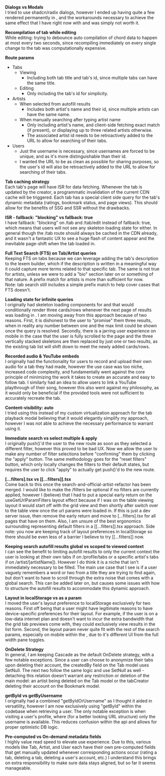 **Dialogs vs Modals**  
I tried to use shadcn/radix dialogs, however I ended up having quite a few rendered permanently in <Tab />, and the workarounds necessary to achieve the same effect that I have right now with <FocusTrap> and <AnimatePresence> was simply not worth it.

**Recompilation of tab while editing**  
While editing: trying to debounce auto compilation of chord data to happen at most every two seconds, since recompiling immediately on every single change to the tab was computationally expensive.

**Route params**

- Tabs
  - Viewing
    - Including both tab title and tab's id, since multiple tabs can have the same title.
  - Editing
    - Only including the tab's id for simplicity.
- Artists
  - When selected from autofill results
    - Includes both artist's name and their id, since multiple artists can have the same name.
  - When manually searching after typing artist name
    - Only including artist's name, and client-side fetching exact match (if present), or displaying up to three related artists otherwise.
    - The associated artist id needs to be retroactively added to the URL to allow for searching of their tabs.
- Users
  - Just the username is necessary, since usernames are forced to be unique, and as it's more distinguishable than their id.
  - I wanted the URL to be as clean as possible for sharing purposes, so the user's id will also be retroactively added to the URL to allow for searching of their tabs.

**Tab caching strategy**  
Each tab's page will have ISR for data fetching. Whenever the tab is updated by the creator, a programmatic invalidation of the current CDN cache will be triggered. Each tab has a special client side query for the tab's dynamic metadata (ratings, bookmark status, and page views). This should allow for the benefits of SSG and SSR without the drawbacks.

**ISR - fallback: "blocking" vs fallback: true**  
I have fallback: "blocking" on /tab and /tab/edit instead of fallback: true, which means that users will not see any skeleton loading state for either. In general though the /tab route should always be cached in the CDN already, and it wasn't a fantastic UX to see a huge flash of content appear and the inevitable page-shift when the tab loaded in.

**Full Text Search (FTS) on Tab/Artist queries**  
Keeping FTS on tabs because we can leverage adding the tab's description to the lexem builder, which if the description is written in a meaningful way it could capture more terms related to that specific tab. The same is not true for artists, unless we were to add a "bio" section later on or something of that nature. A prefix match for artists is more than sufficient for now.  
Note: tab search still includes a simple prefix match to help cover cases that FTS doesn't.

**Loading state for infinite queries**  
I originally had skeleton loading components for <GridTabCard /> and <TableTabRow /> that would conditionally render three cards/rows whenever the next page of results was loading in <SearchResults />. I am moving away from this approach because of two reasons. First, it is dishonest to the user to "promise" them three results, when in reality any number between one and the max limit could be shown once the query is resolved. Secondly, there is a jarring user experience on mobile in the case that the user is fully scrolled to the page and the three vertically stacked skeletons are then replaced by just one or two results, as the existing tab list will shift down to meet the newly added cards/rows.

**Recorded audio & YouTube embeds**  
I originally had the functionality for users to record and upload their own audio for a tab they had made, however the use case was too niche, increased code complexity, and fundamentally went against the core principle of minimizing the work it takes to create an accurate and easy to follow tab. I similarly had an idea to allow users to link a YouTube playthrough of their song, however this also went against my philosophy, as it would only be beneficial if the provided tools were not sufficient to accurately recreate the tab.

**Content-visibility: auto**  
I tried using this instead of my custom virtualization approach for the tab playback modal believing that it would elegantly simplify my approach, however I was not able to achieve the necessary performance to warrant using it.

**Immediate search vs select multiple & apply**  
I originally push()'d the user to the new route as soon as they selected a different filter, however this proved to be bad UX. Now we allow the user to make any number of filter selections before "confirming" them by clicking the "apply" button. The same methodology goes for the "reset filters" button, which only locally changes the filters to their default states, but requires the user to click "apply" to actually get push()'d to the new route.

**[...filters].tsx vs [[...filters]].tsx**  
Come back to this once the search-and-official-artist-refactor has been merged. I would like to make the /filters be optional if no filters are currently applied, however I (believe) that I had to put a special early return on the useGetUrlParamFilters layout effect because if I was on the table viewing layout it would start off with the grid view and then shortly after switch over to the table view once the url params were loaded in. If this is just a dev server issue, then remove the early return and move to [...filters].tsx for all pages that have <SearchResults /> on them. Also, I am unsure of the best ergonomics surrounding representing default filters in a [[...filters]].tsx approach. Side note: you now are keeping track of layout preferences in localStorage so there should be even less of a barrier I believe to try [[...filters]] now.

**Keeping search autofill results global vs scoped to viewed context**  
I can see the benefit to limiting autofill results to only the current context the user is looking at (their own tabs if on /profile/tabs or a specific artist's tabs if on /artist/[artistName]). However I do think it is a niche that isn't immediately necessary to be filled. The main use case that I see is if a user vaguely remembers a word or two from a title they are trying to find again, but don't want to have to scroll through the extra noise that comes with a global search. This can be added later on, but causes some issues with how to structure the autofill results to accommodate this dynamic approach.

**Layout in localStorage vs as a param**  
I moved the user's layout preference to localStorage exclusively for two reasons. First off being that a user might have legitimate reasons to have device-specific preferences for their layout. For example, if the user is on a low-data internet plan and doesn't want to incur the extra bandwidth that the grid tab previews come with, they could exclusively view results in the list form. Second, the layout param never quite fit with the rest of the search params, especially on mobile within the <Drawer>, due to it's different UI from the full width pane toggles.

**OnDelete Strategy**  
In general, I am keeping Cascade as the default OnDelete strategy, with a few notable exceptions. Since a user can choose to anonymize their tabs upon deleting their account, the createdBy field on the Tab model uses SetNull. The next two follow the same logic and use SetNull as well - detaching this relation doesn't warrant any restriction or deletion of the main model: an artist being deleted on the Tab model or the tabCreator deleting their account on the Bookmark model.

**getById vs getByUsername**  
I originally had a combined "getByIdOrUsername" as I thought it aided in versatility, however I am now exclusively using "getById" within the codebase when retrieving a user. The only notable exception is when visiting a user's profile, where (for a better looking URL structure) only the username is available. This reduces confusion within the api and allows for proper optimistic DB logic.

**Pre-computed vs On-demand metadata fields**  
I highly value read speed to elevate use experience. Due to this, various models like Tab, Artist, and User each have their own pre-computed fields that get manually updated whenever corresponding actions occur (rating a tab, deleting a tab, deleting a user's account, etc.) I understand this brings on extra responsibility to make sure data stays aligned, but so far it seems manageable.
